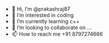 - 👋 Hi, I’m @prakashraj87
- 👀 I’m interested in coding
- 🌱 I’m currently learning c++
- 💞️ I’m looking to collaborate on ...
- 📫 How to reach me +91 8797274666

<!---
prakashraj87/prakashraj87 is a ✨ special ✨ repository because its `README.md` (this file) appears on your GitHub profile.
You can click the Preview link to take a look at your changes.
--->
